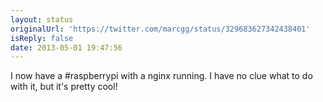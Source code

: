 ```yaml
---
layout: status
originalUrl: 'https://twitter.com/marcgg/status/329683627342438401'
isReply: false
date: 2013-05-01 19:47:56
---
```


I now have a #raspberrypi with a nginx running. I have no clue what to do with it, but it's pretty cool!
